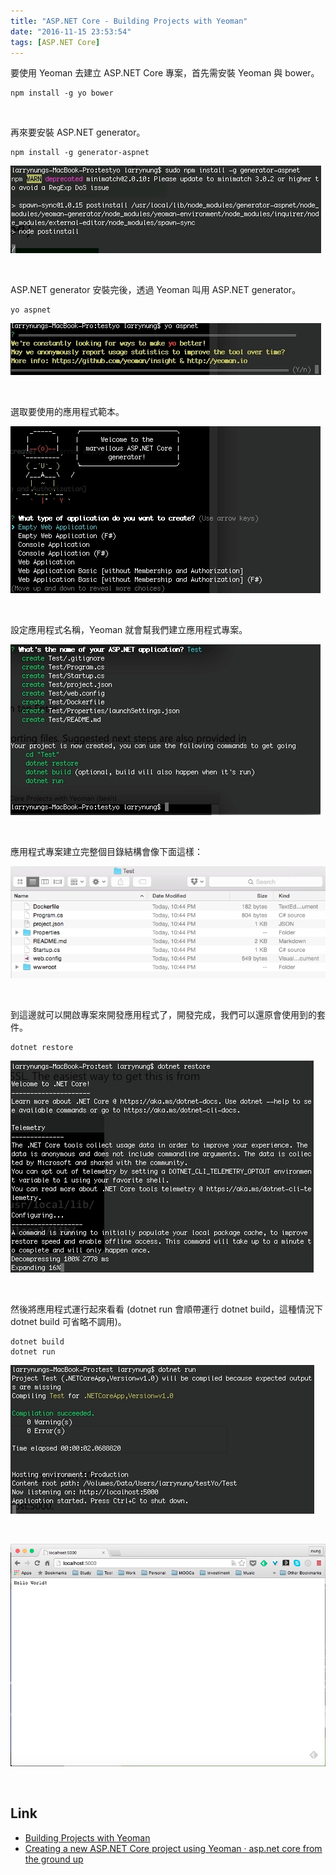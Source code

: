 ```yaml
---
title: "ASP.NET Core - Building Projects with Yeoman"
date: "2016-11-15 23:53:54"
tags: [ASP.NET Core]
---
```



要使用 Yeoman 去建立 ASP.NET Core 專案，首先需安裝 Yeoman 與 bower。  

<!-- More -->

    npm install -g yo bower

<br/>


再來要安裝 ASP.NET generator。  

    npm install -g generator-aspnet

![1.png](1.png)

<br/>


ASP.NET generator 安裝完後，透過 Yeoman 叫用 ASP.NET generator。  

    yo aspnet

![2.png](2.png)

<br/>


選取要使用的應用程式範本。  

![3.png](3.png)

<br/>


設定應用程式名稱，Yeoman 就會幫我們建立應用程式專案。  

![4.png](4.png)

<br/>


應用程式專案建立完整個目錄結構會像下面這樣：  

![5.png](5.png)

<br/>


到這邊就可以開啟專案來開發應用程式了，開發完成，我們可以還原會使用到的套件。  

    dotnet restore

![6.png](6.png)

<br/>


然後將應用程式運行起來看看 (dotnet run 會順帶運行 dotnet build，這種情況下 dotnet build 可省略不調用)。  

    dotnet build
    dotnet run


![7.png](7.png)

<br/>


![8.png](8.png)

<br/>


Link
----
* [Building Projects with Yeoman](https://docs.microsoft.com/en-us/aspnet/core/client-side/yeoman)
* [Creating a new ASP.NET Core project using Yeoman · asp.net core from the ground up](https://openlearningportal.gitbooks.io/all-about-asp-net-core/content/creating_a_new_aspnet_core_project_using_yeoman.html)
